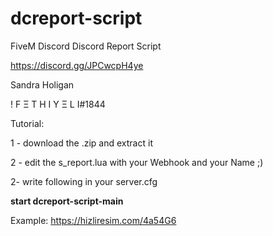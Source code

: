 # dcreport-script
FiveM Discord Discord Report Script

https://discord.gg/JPCwcpH4ye

Sandra Holigan

! F Ξ T H I Y Ξ L I#1844

Tutorial: 


1 - download the .zip and extract it

2 - edit the s_report.lua with your Webhook and your Name ;)

2- write following in your server.cfg

**start dcreport-script-main**

Example: https://hizliresim.com/4a54G6



